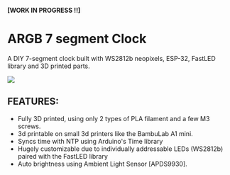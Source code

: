 **[WORK IN PROGRESS !!]**

# ARGB 7 segment Clock
A DIY 7-segment clock built with WS2812b neopixels, ESP-32, FastLED library and 3D printed parts. 

![](https://github.com/G-Paul/ARGB_Clock/blob/main/images/video.gif)

## FEATURES: 
- Fully 3D printed, using only 2 types of PLA filament and a few M3 screws.
- 3d printable on small 3d printers like the BambuLab A1 mini. 
- Syncs time with NTP using Arduino's Time library
- Hugely customizable due to individually addressable LEDs (WS2812b) paired with the FastLED library
- Auto brightness using Ambient Light Sensor [APDS9930]. 

